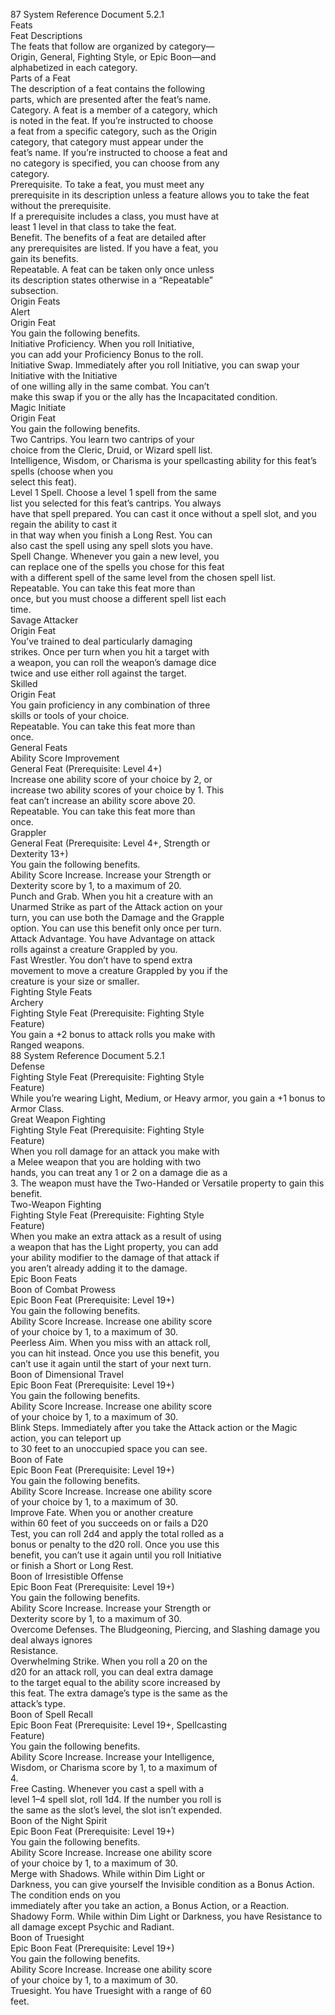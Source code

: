 87 System Reference Document 5.2.1  
Feats  
Feat Descriptions  
The feats that follow are organized by category—  
Origin, General, Fighting Style, or Epic Boon—and  
alphabetized in each category.  
Parts of a Feat  
The description of a feat contains the following  
parts, which are presented after the feat’s name.  
Category. A feat is a member of a category, which  
is noted in the feat. If you’re instructed to choose  
a feat from a specific category, such as the Origin  
category, that category must appear under the  
feat’s name. If you’re instructed to choose a feat and  
no category is specified, you can choose from any  
category.  
Prerequisite. To take a feat, you must meet any  
prerequisite in its description unless a feature allows you to take the feat without the prerequisite.  
If a prerequisite includes a class, you must have at  
least 1 level in that class to take the feat.  
Benefit. The benefits of a feat are detailed after  
any prerequisites are listed. If you have a feat, you  
gain its benefits.  
Repeatable. A feat can be taken only once unless  
its description states otherwise in a “Repeatable”  
subsection.  
Origin Feats  
Alert  
Origin Feat  
You gain the following benefits.  
Initiative Proficiency. When you roll Initiative,  
you can add your Proficiency Bonus to the roll.  
Initiative Swap. Immediately after you roll Initiative, you can swap your Initiative with the Initiative  
of one willing ally in the same combat. You can’t  
make this swap if you or the ally has the Incapacitated condition.  
Magic Initiate  
Origin Feat  
You gain the following benefits.  
Two Cantrips. You learn two cantrips of your  
choice from the Cleric, Druid, or Wizard spell list.  
Intelligence, Wisdom, or Charisma is your spellcasting ability for this feat’s spells (choose when you  
select this feat).  
Level 1 Spell. Choose a level 1 spell from the same  
list you selected for this feat’s cantrips. You always  
have that spell prepared. You can cast it once without a spell slot, and you regain the ability to cast it  
in that way when you finish a Long Rest. You can  
also cast the spell using any spell slots you have.  
Spell Change. Whenever you gain a new level, you  
can replace one of the spells you chose for this feat  
with a different spell of the same level from the chosen spell list.  
Repeatable. You can take this feat more than  
once, but you must choose a different spell list each  
time.  
Savage Attacker  
Origin Feat  
You’ve trained to deal particularly damaging  
strikes. Once per turn when you hit a target with  
a weapon, you can roll the weapon’s damage dice  
twice and use either roll against the target.  
Skilled  
Origin Feat  
You gain proficiency in any combination of three  
skills or tools of your choice.  
Repeatable. You can take this feat more than  
once.  
General Feats  
Ability Score Improvement  
General Feat (Prerequisite: Level 4+)  
Increase one ability score of your choice by 2, or  
increase two ability scores of your choice by 1. This  
feat can’t increase an ability score above 20.  
Repeatable. You can take this feat more than  
once.  
Grappler  
General Feat (Prerequisite: Level 4+, Strength or  
Dexterity 13+)  
You gain the following benefits.  
Ability Score Increase. Increase your Strength or  
Dexterity score by 1, to a maximum of 20.  
Punch and Grab. When you hit a creature with an  
Unarmed Strike as part of the Attack action on your  
turn, you can use both the Damage and the Grapple  
option. You can use this benefit only once per turn.  
Attack Advantage. You have Advantage on attack  
rolls against a creature Grappled by you.  
Fast Wrestler. You don’t have to spend extra  
movement to move a creature Grappled by you if the  
creature is your size or smaller.  
Fighting Style Feats  
Archery  
Fighting Style Feat (Prerequisite: Fighting Style  
Feature)  
You gain a +2 bonus to attack rolls you make with  
Ranged weapons.  
88 System Reference Document 5.2.1  
Defense  
Fighting Style Feat (Prerequisite: Fighting Style  
Feature)  
While you’re wearing Light, Medium, or Heavy armor, you gain a +1 bonus to Armor Class.  
Great Weapon Fighting  
Fighting Style Feat (Prerequisite: Fighting Style  
Feature)  
When you roll damage for an attack you make with  
a Melee weapon that you are holding with two  
hands, you can treat any 1 or 2 on a damage die as a  
3. The weapon must have the Two-Handed or Versatile property to gain this benefit.  
Two-Weapon Fighting  
Fighting Style Feat (Prerequisite: Fighting Style  
Feature)  
When you make an extra attack as a result of using  
a weapon that has the Light property, you can add  
your ability modifier to the damage of that attack if  
you aren’t already adding it to the damage.  
Epic Boon Feats  
Boon of Combat Prowess  
Epic Boon Feat (Prerequisite: Level 19+)  
You gain the following benefits.  
Ability Score Increase. Increase one ability score  
of your choice by 1, to a maximum of 30.  
Peerless Aim. When you miss with an attack roll,  
you can hit instead. Once you use this benefit, you  
can’t use it again until the start of your next turn.  
Boon of Dimensional Travel  
Epic Boon Feat (Prerequisite: Level 19+)  
You gain the following benefits.  
Ability Score Increase. Increase one ability score  
of your choice by 1, to a maximum of 30.  
Blink Steps. Immediately after you take the Attack action or the Magic action, you can teleport up  
to 30 feet to an unoccupied space you can see.  
Boon of Fate  
Epic Boon Feat (Prerequisite: Level 19+)  
You gain the following benefits.  
Ability Score Increase. Increase one ability score  
of your choice by 1, to a maximum of 30.  
Improve Fate. When you or another creature  
within 60 feet of you succeeds on or fails a D20  
Test, you can roll 2d4 and apply the total rolled as a  
bonus or penalty to the d20 roll. Once you use this  
benefit, you can’t use it again until you roll Initiative  
or finish a Short or Long Rest.  
Boon of Irresistible Offense  
Epic Boon Feat (Prerequisite: Level 19+)  
You gain the following benefits.  
Ability Score Increase. Increase your Strength or  
Dexterity score by 1, to a maximum of 30.  
Overcome Defenses. The Bludgeoning, Piercing, and Slashing damage you deal always ignores  
Resistance.  
Overwhelming Strike. When you roll a 20 on the  
d20 for an attack roll, you can deal extra damage  
to the target equal to the ability score increased by  
this feat. The extra damage’s type is the same as the  
attack’s type.  
Boon of Spell Recall  
Epic Boon Feat (Prerequisite: Level 19+, Spellcasting  
Feature)  
You gain the following benefits.  
Ability Score Increase. Increase your Intelligence,  
Wisdom, or Charisma score by 1, to a maximum of  
4.  
Free Casting. Whenever you cast a spell with a  
level 1–4 spell slot, roll 1d4. If the number you roll is  
the same as the slot’s level, the slot isn’t expended.  
Boon of the Night Spirit  
Epic Boon Feat (Prerequisite: Level 19+)  
You gain the following benefits.  
Ability Score Increase. Increase one ability score  
of your choice by 1, to a maximum of 30.  
Merge with Shadows. While within Dim Light or  
Darkness, you can give yourself the Invisible condition as a Bonus Action. The condition ends on you  
immediately after you take an action, a Bonus Action, or a Reaction.  
Shadowy Form. While within Dim Light or Darkness, you have Resistance to all damage except Psychic and Radiant.  
Boon of Truesight  
Epic Boon Feat (Prerequisite: Level 19+)  
You gain the following benefits.  
Ability Score Increase. Increase one ability score  
of your choice by 1, to a maximum of 30.  
Truesight. You have Truesight with a range of 60  
feet.  